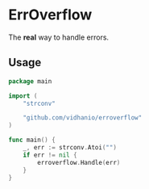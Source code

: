 # ErrOverflow

The **real** way to handle errors.

## Usage

```go
package main

import (
	"strconv"

	"github.com/vidhanio/erroverflow"
)

func main() {
	_, err := strconv.Atoi("")
	if err != nil {
		erroverflow.Handle(err)
	}
}
```
